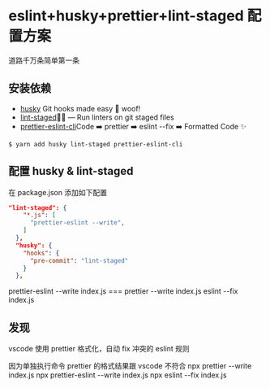 # eslint+husky+prettier+lint-staged 配置方案

道路千万条简单第一条

## 安装依赖

-   [husky](https://github.com/typicode/husky#readme) Git hooks made easy 🐶 woof!
-   [lint-staged](https://github.com/okonet/lint-staged)🚫💩 — Run linters on git staged files
-   [prettier-eslint-cli](https://github.com/prettier/prettier-eslint)Code ➡️ prettier ➡️ eslint --fix ➡️ Formatted Code ✨

```base
$ yarn add husky lint-staged prettier-eslint-cli
```

## 配置 husky & lint-staged

在 package.json 添加如下配置

```json
"lint-staged": {
    "*.js": [
      "prettier-eslint --write",
    ]
  },
  "husky": {
    "hooks": {
      "pre-commit": "lint-staged"
    }
  },
```
prettier-eslint --write index.js === prettier --write index.js eslint --fix index.js

## 发现
vscode 使用 prettier 格式化，自动 fix 冲突的 eslint 规则

因为单独执行命令 prettier 的格式结果跟 vscode 不符合
npx prettier --write index.js
npx prettier-eslint --write index.js
npx eslint --fix index.js           